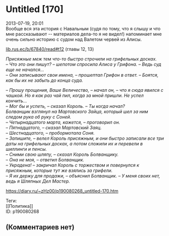 Untitled [170]
==============

  
2013-07-19, 20:01  
 Вообще вся эта история с Навальным (судя по тому, что я слышу и что мне рассказывают -- материалов дела-то я не видел!) напоминает мне очень сильно историю с судом над Валетом червей из Алисы.   
   
  [lib.rus.ec/b/67840/read#t12](http://lib.rus.ec/b/67840/read#t12)  (главы 12, 13)   
   
  *Присяжные меж тем что-то быстро строчили на грифельных досках.   
 – Что это они пишут? – шепотом спросила Алиса у Грифона. – Ведь суд еще не начался…   
 – Они записывают свои имена, – прошептал Грифон в ответ. – Боятся, как бы их не забыть до конца суда.*    
   
  *– Прошу прощения, Ваше Величество, – начал он, – что я сюда явился с чашкой. Но я как раз чай пил, когда за мной пришли. Не успел кончить…   
 – Мог бы и успеть, – сказал Король. – Ты когда начал?   
 Болванщик взглянул на Мартовского Зайца, который шел за ним следом рука об руку с Соней.   
 – Четырнадцатого марта, кажется, – проговорил он.   
 – Пятнадцатого, – сказал Мартовский Заяц.   
 – Шестнадцатого, – пробормотала Соня.   
 – Запишите, – велел Король присяжным, и они быстро записали все три даты на грифельных досках, а потом сложили их и перевели в шиллинги и пенсы.   
 – Сними свою шляпу, – сказал Король Болванщику.   
 – Она не моя, – ответил Болванщик.   
 – Украдена! – закричал Король с торжеством и повернулся к присяжным, которые тут же взялись за грифели.   
 – Я их держу для продажи, – объяснил Болванщик. – У меня своих нет, ведь я Шляпных Дел Мастер.*    
  
<https://diary.ru/~zHz00/p190080268_untitled-170.htm>  
  
Теги:  
[[Политика]]  
ID: p190080268  


(Комментариев нет)
------------------